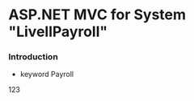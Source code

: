 ASP.NET MVC for System "LivellPayroll"
===================

### Introduction

 * keyword
Payroll

123